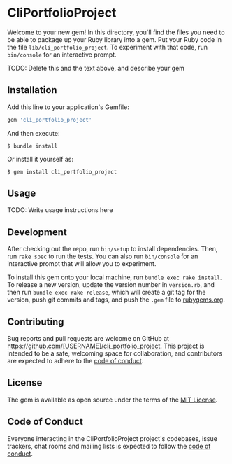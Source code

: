 # CliPortfolioProject

Welcome to your new gem! In this directory, you'll find the files you need to be able to package up your Ruby library into a gem. Put your Ruby code in the file `lib/cli_portfolio_project`. To experiment with that code, run `bin/console` for an interactive prompt.

TODO: Delete this and the text above, and describe your gem

## Installation

Add this line to your application's Gemfile:

```ruby
gem 'cli_portfolio_project'
```

And then execute:

    $ bundle install

Or install it yourself as:

    $ gem install cli_portfolio_project

## Usage

TODO: Write usage instructions here

## Development

After checking out the repo, run `bin/setup` to install dependencies. Then, run `rake spec` to run the tests. You can also run `bin/console` for an interactive prompt that will allow you to experiment.

To install this gem onto your local machine, run `bundle exec rake install`. To release a new version, update the version number in `version.rb`, and then run `bundle exec rake release`, which will create a git tag for the version, push git commits and tags, and push the `.gem` file to [rubygems.org](https://rubygems.org).

## Contributing

Bug reports and pull requests are welcome on GitHub at https://github.com/[USERNAME]/cli_portfolio_project. This project is intended to be a safe, welcoming space for collaboration, and contributors are expected to adhere to the [code of conduct](https://github.com/[USERNAME]/cli_portfolio_project/blob/master/CODE_OF_CONDUCT.md).


## License

The gem is available as open source under the terms of the [MIT License](https://opensource.org/licenses/MIT).

## Code of Conduct

Everyone interacting in the CliPortfolioProject project's codebases, issue trackers, chat rooms and mailing lists is expected to follow the [code of conduct](https://github.com/[USERNAME]/cli_portfolio_project/blob/master/CODE_OF_CONDUCT.md).
